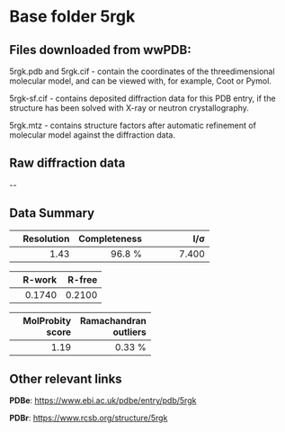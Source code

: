# Base folder 5rgk

## Files downloaded from wwPDB:

5rgk.pdb and 5rgk.cif - contain the coordinates of the threedimensional molecular model, and can be viewed with, for example, Coot or Pymol.

5rgk-sf.cif - contains deposited diffraction data for this PDB entry, if the structure has been solved with X-ray or neutron crystallography.

5rgk.mtz - contains structure factors after automatic refinement of molecular model against the diffraction data.

## Raw diffraction data

--<br> 

## Data Summary
|   | Resolution | Completeness| I/$\boldsymbol{\sigma}$ |
|---|-------------:|----------------:|--------------:|
|   |1.43|96.8  %|<img width=50/>7.400|

|   | **R-work**| **R-free**   
|---|-------------:|----------------:|           
||0.1740|0.2100|

|   |**MolProbity<br>score**| **Ramachandran<br>outliers** 
|---|-------------:|----------------:|
||1.19|0.33 %|

## Other relevant links 
**PDBe**:  https://www.ebi.ac.uk/pdbe/entry/pdb/5rgk
 
**PDBr**: https://www.rcsb.org/structure/5rgk 

